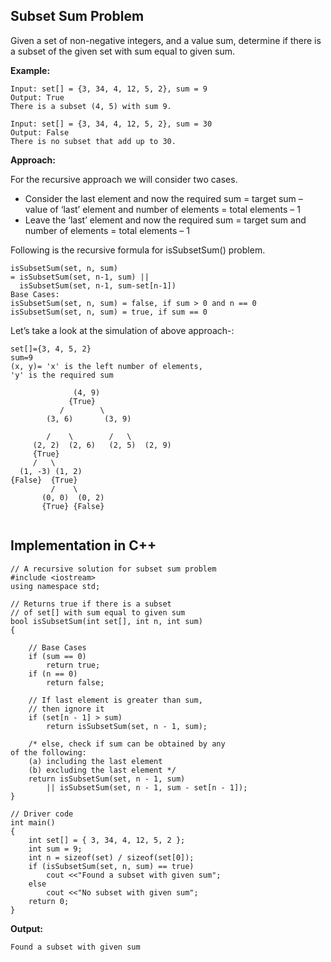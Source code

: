 ## Subset Sum Problem

Given a set of non-negative integers, and a value sum, determine if there is a subset of the given set with sum equal to given sum. 

**Example:**
```
Input: set[] = {3, 34, 4, 12, 5, 2}, sum = 9
Output: True  
There is a subset (4, 5) with sum 9.

Input: set[] = {3, 34, 4, 12, 5, 2}, sum = 30
Output: False
There is no subset that add up to 30.
```
**Approach:** 

For the recursive approach we will consider two cases. 

 - Consider the last element and now the required sum = target sum – value of ‘last’ element and number of elements = total elements – 1
 - Leave the ‘last’ element and now the required sum = target sum and number of elements = total elements – 1

Following is the recursive formula for isSubsetSum() problem. 

```
isSubsetSum(set, n, sum) 
= isSubsetSum(set, n-1, sum) || 
  isSubsetSum(set, n-1, sum-set[n-1])
Base Cases:
isSubsetSum(set, n, sum) = false, if sum > 0 and n == 0
isSubsetSum(set, n, sum) = true, if sum == 0 
```
Let’s take a look at the simulation of above approach-: 

```
set[]={3, 4, 5, 2}
sum=9
(x, y)= 'x' is the left number of elements,
'y' is the required sum
  
              (4, 9)
             {True}
           /        \  
        (3, 6)       (3, 9)
               
        /    \        /   \ 
     (2, 2)  (2, 6)   (2, 5)  (2, 9)
     {True}  
     /   \ 
  (1, -3) (1, 2)  
{False}  {True} 
         /    \
       (0, 0)  (0, 2)
       {True} {False}      
       
```
## Implementation in C++

```
// A recursive solution for subset sum problem
#include <iostream>
using namespace std;

// Returns true if there is a subset
// of set[] with sum equal to given sum
bool isSubsetSum(int set[], int n, int sum)
{
	
	// Base Cases
	if (sum == 0)
		return true;
	if (n == 0)
		return false;

	// If last element is greater than sum,
	// then ignore it
	if (set[n - 1] > sum)
		return isSubsetSum(set, n - 1, sum);

	/* else, check if sum can be obtained by any
of the following:
	(a) including the last element
	(b) excluding the last element */
	return isSubsetSum(set, n - 1, sum)
		|| isSubsetSum(set, n - 1, sum - set[n - 1]);
}

// Driver code
int main()
{
	int set[] = { 3, 34, 4, 12, 5, 2 };
	int sum = 9;
	int n = sizeof(set) / sizeof(set[0]);
	if (isSubsetSum(set, n, sum) == true)
		cout <<"Found a subset with given sum";
	else
		cout <<"No subset with given sum";
	return 0;
}
```

**Output:**
```
Found a subset with given sum
```
